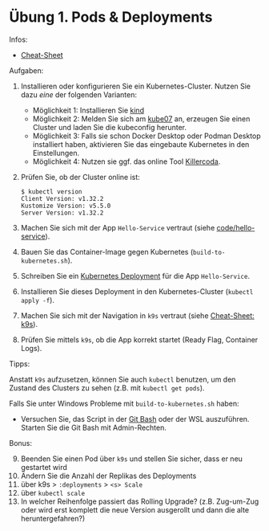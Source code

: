 # Übung 1. Pods & Deployments

Infos:

- [Cheat-Sheet](cheat-sheet.md)

Aufgaben:

1. Installieren oder konfigurieren Sie ein Kubernetes-Cluster. Nutzen Sie dazu *eine* der folgenden Varianten:
   * Möglichkeit 1: Installieren Sie [kind](https://kind.sigs.k8s.io/)
   * Möglichkeit 2: Melden Sie sich am [kube07](https://kube.cs.hm.edu/) an, erzeugen Sie einen Cluster und laden Sie die kubeconfig herunter.
   * Möglichkeit 3: Falls sie schon Docker Desktop oder Podman Desktop installiert haben, aktivieren Sie das eingebaute Kubernetes in den Einstellungen.
   * Möglichkeit 4: Nutzen sie ggf. das online Tool [Killercoda](https://killercoda.com/playgrounds).
2. Prüfen Sie, ob der Cluster online ist:
   ```shell
   $ kubectl version
   Client Version: v1.32.2
   Kustomize Version: v5.5.0
   Server Version: v1.32.2
   ```

3. Machen Sie sich mit der App `Hello-Service` vertraut (siehe [code/hello-service](code/hello-service)).
4. Bauen Sie das Container-Image gegen Kubernetes (`build-to-kubernetes.sh`).
5. Schreiben Sie ein
   [Kubernetes Deployment](https://kubernetes.io/docs/concepts/workloads/controllers/deployment/#creating-a-deployment)
   für die App `Hello-Service`.
6. Installieren Sie dieses Deployment in den Kubernetes-Cluster (`kubectl apply -f`).
7. Machen Sie sich mit der Navigation in `k9s` vertraut (siehe [Cheat-Sheet: k9s](cheat-sheet.md#k9s)).
8. Prüfen Sie mittels `k9s`, ob die App korrekt startet (Ready Flag, Container Logs).

Tipps:

Anstatt `k9s` aufzusetzen, können Sie auch `kubectl` benutzen, um den Zustand des Clusters zu sehen (z.B. mit `kubectl get pods`).

Falls Sie unter Windows Probleme mit `build-to-kubernetes.sh` haben:
- Versuchen Sie, das Script in der [Git Bash](https://gitforwindows.org/) oder der WSL
  auszuführen. Starten Sie die Git Bash mit Admin-Rechten.

Bonus:

9. Beenden Sie einen Pod über `k9s` und stellen Sie sicher, dass er neu gestartet wird
10. Ändern Sie die Anzahl der Replikas des Deployments
   1. über k9s > `:deployments` > `<s> Scale`
   2. über `kubectl scale`
   3. In welcher Reihenfolge passiert das Rolling Upgrade? (z.B. Zug-um-Zug oder wird erst komplett die neue Version ausgerollt und dann die alte heruntergefahren?)

